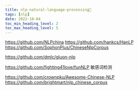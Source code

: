 ```yaml
---
title: nlp-natural-language-processing👄
tags: [nlp]
date: 2022-10-04
toc_min_heading_level: 2
toc_max_heading_level: 5
---
```


https://github.com/NLPchina
https://github.com/hankcs/HanLP
https://github.com/SophonPlus/ChineseNlpCorpus

https://github.com/dmlc/gluon-nlp

https://github.com/fighting41love/funNLP 敏感词检测

https://github.com/crownpku/Awesome-Chinese-NLP
https://github.com/brightmart/nlp_chinese_corpus

<!-- more -->

